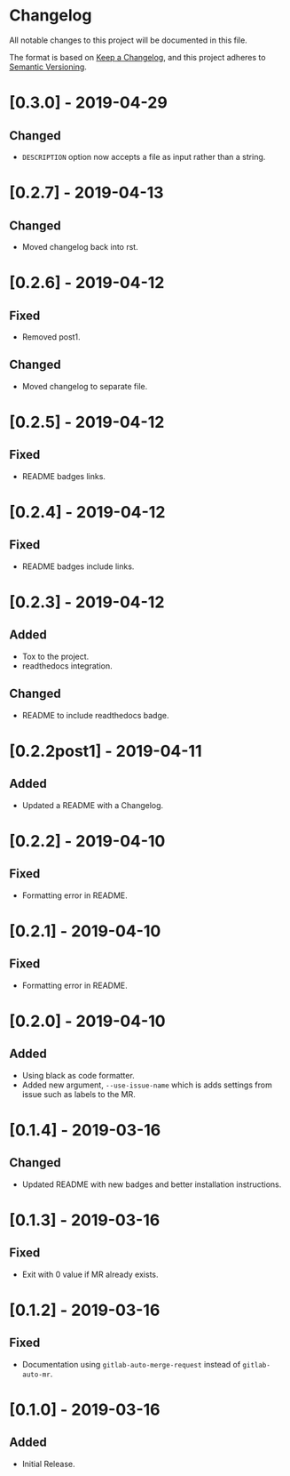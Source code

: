 # Changelog

All notable changes to this project will be documented in this file.

The format is based on [Keep a Changelog](https://keepachangelog.com/en/1.0.0/),
and this project adheres to [Semantic Versioning](https://semver.org/spec/v2.0.0.html).

# [0.3.0] - 2019-04-29
## Changed
  - `DESCRIPTION` option now accepts a file as input rather than a string.

# [0.2.7] - 2019-04-13
## Changed
  - Moved changelog back into rst.

# [0.2.6] - 2019-04-12
## Fixed
  - Removed post1.

## Changed
  - Moved changelog to separate file.

# [0.2.5] - 2019-04-12
## Fixed
  - README badges links.

# [0.2.4] - 2019-04-12
## Fixed
  - README badges include links.

# [0.2.3] - 2019-04-12
## Added
  - Tox to the project.
  - readthedocs integration.

## Changed
  - README to include readthedocs badge.

# [0.2.2post1] - 2019-04-11
## Added
  - Updated a README with a Changelog.

# [0.2.2] - 2019-04-10
## Fixed
  - Formatting error in README.

# [0.2.1] - 2019-04-10
## Fixed
  - Formatting error in README.

# [0.2.0] - 2019-04-10
## Added
  - Using black as code formatter.
  - Added new argument, `--use-issue-name` which is adds settings from issue such as labels to the MR.

# [0.1.4] - 2019-03-16
## Changed
  - Updated README with new badges and better installation instructions.

# [0.1.3] - 2019-03-16
## Fixed
  - Exit with 0 value if MR already exists.

# [0.1.2] - 2019-03-16
## Fixed
  - Documentation using `gitlab-auto-merge-request` instead of `gitlab-auto-mr`.

# [0.1.0] - 2019-03-16
## Added
  - Initial Release.